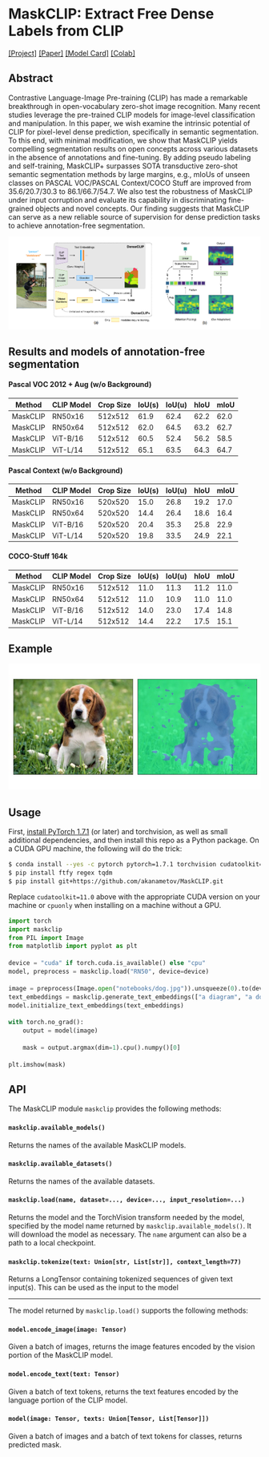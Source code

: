 # MaskCLIP: Extract Free Dense Labels from CLIP

[[Project]](https://www.mmlab-ntu.com/project/maskclip/) [[Paper]](https://arxiv.org/abs/2112.01071) [[Model Card]](model-card.md) [[Colab]](https://colab.research.google.com/github/akanametov/maskclip/blob/master/notebooks/Interacting_with_MaskCLIP.ipynb)

## Abstract
<!-- [ABSTRACT] -->
Contrastive Language-Image Pre-training (CLIP) has made a remarkable breakthrough in open-vocabulary zero-shot image recognition. Many recent studies leverage the pre-trained CLIP models for image-level classification and manipulation. In this paper, we wish examine the intrinsic potential of CLIP for pixel-level dense prediction, specifically in semantic segmentation. To this end, with minimal modification, we show that MaskCLIP yields compelling segmentation results on open concepts across various datasets in the absence of annotations and fine-tuning. By adding pseudo labeling and self-training, MaskCLIP+ surpasses SOTA transductive zero-shot semantic segmentation methods by large margins, e.g., mIoUs of unseen classes on PASCAL VOC/PASCAL Context/COCO Stuff are improved from 35.6/20.7/30.3 to 86.1/66.7/54.7. We also test the robustness of MaskCLIP under input corruption and evaluate its capability in discriminating fine-grained objects and novel concepts. Our finding suggests that MaskCLIP can serve as a new reliable source of supervision for dense prediction tasks to achieve annotation-free segmentation.

![MaskCLIP](MaskCLIP.png)

## Results and models of annotation-free segmentation

#### Pascal VOC 2012 + Aug (w/o Background)

| Method    | CLIP Model | Crop Size | IoU(s) | IoU(u) | hIoU | mIoU |
| --------- | ---------- | --------- |------- |------- |----- |----- |
| MaskCLIP  | RN50x16    | 512x512   |  61.9  |  62.4  | 62.2 | 62.0 |
| MaskCLIP  | RN50x64    | 512x512   |  62.0  |  64.5  | 63.2 | 62.7 |
| MaskCLIP  | ViT-B/16   | 512x512   |  60.5  |  52.4  | 56.2 | 58.5 |
| MaskCLIP  | ViT-L/14   | 512x512   |  65.1  |  63.5  | 64.3 | 64.7 |


#### Pascal Context (w/o Background)

| Method    | CLIP Model | Crop Size | IoU(s) | IoU(u) | hIoU | mIoU |
| --------- | ---------- | --------- |------- |------- |----- |----- |
| MaskCLIP  | RN50x16    |  520x520  |  15.0  |  26.8  | 19.2 | 17.0 |
| MaskCLIP  | RN50x64    |  520x520  |  14.4  |  26.4  | 18.6 | 16.4 |
| MaskCLIP  | ViT-B/16   |  520x520  |  20.4  |  35.3  | 25.8 | 22.9 |
| MaskCLIP  | ViT-L/14   |  520x520  |  19.8  |  33.5  | 24.9 | 22.1 |


#### COCO-Stuff 164k

| Method    | CLIP Model | Crop Size | IoU(s) | IoU(u) | hIoU | mIoU |
| --------- | ---------- | --------- |------- |------- |----- |----- |
| MaskCLIP  | RN50x16    | 512x512   |  11.0  |  11.3  | 11.2 | 11.0 |
| MaskCLIP  | RN50x64    | 512x512   |  11.0  |  10.9  | 11.0 | 11.0 |
| MaskCLIP  | ViT-B/16   | 512x512   |  14.0  |  23.0  | 17.4 | 14.8 |
| MaskCLIP  | ViT-L/14   | 512x512   |  14.4  |  22.2  | 17.5 | 15.1 |

## Example

![Example](notebooks/example.jpg)

## Usage

First, [install PyTorch 1.7.1](https://pytorch.org/get-started/locally/) (or later) and torchvision, as well as small additional dependencies, and then install this repo as a Python package. On a CUDA GPU machine, the following will do the trick:

```bash
$ conda install --yes -c pytorch pytorch=1.7.1 torchvision cudatoolkit=11.0
$ pip install ftfy regex tqdm
$ pip install git+https://github.com/akanametov/MaskCLIP.git
```

Replace `cudatoolkit=11.0` above with the appropriate CUDA version on your machine or `cpuonly` when installing on a machine without a GPU.

```python
import torch
import maskclip
from PIL import Image
from matplotlib import pyplot as plt

device = "cuda" if torch.cuda.is_available() else "cpu"
model, preprocess = maskclip.load("RN50", device=device)

image = preprocess(Image.open("notebooks/dog.jpg")).unsqueeze(0).to(device)
text_embeddings = maskclip.generate_text_embeddings(["a diagram", "a dog", "a cat"]).to(device)
model.initialize_text_embeddings(text_embeddings)

with torch.no_grad():
    output = model(image)

    mask = output.argmax(dim=1).cpu().numpy()[0]

plt.imshow(mask)
```


## API

The MaskCLIP module `maskclip` provides the following methods:

#### `maskclip.available_models()`

Returns the names of the available MaskCLIP models.

#### `maskclip.available_datasets()`

Returns the names of the available datasets.

#### `maskclip.load(name, dataset=..., device=..., input_resolution=...)`

Returns the model and the TorchVision transform needed by the model, specified by the model name returned by `maskclip.available_models()`. It will download the model as necessary. The `name` argument can also be a path to a local checkpoint.

#### `maskclip.tokenize(text: Union[str, List[str]], context_length=77)`

Returns a LongTensor containing tokenized sequences of given text input(s). This can be used as the input to the model

---

The model returned by `maskclip.load()` supports the following methods:

#### `model.encode_image(image: Tensor)`

Given a batch of images, returns the image features encoded by the vision portion of the MaskCLIP model.

#### `model.encode_text(text: Tensor)`

Given a batch of text tokens, returns the text features encoded by the language portion of the CLIP model.

#### `model(image: Tensor, texts: Union[Tensor, List[Tensor]])`

Given a batch of images and a batch of text tokens for classes, returns predicted mask.
